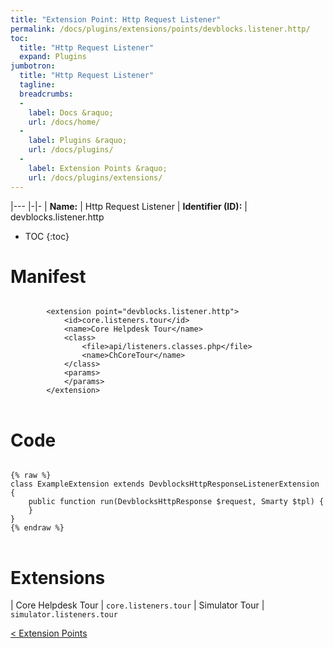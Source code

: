 ```yaml
---
title: "Extension Point: Http Request Listener"
permalink: /docs/plugins/extensions/points/devblocks.listener.http/
toc:
  title: "Http Request Listener"
  expand: Plugins
jumbotron:
  title: "Http Request Listener"
  tagline: 
  breadcrumbs:
  -
    label: Docs &raquo;
    url: /docs/home/
  -
    label: Plugins &raquo;
    url: /docs/plugins/
  -
    label: Extension Points &raquo;
    url: /docs/plugins/extensions/
---
```


|---
|-|-
| **Name:** | Http Request Listener
| **Identifier (ID):** | devblocks.listener.http

* TOC
{:toc}

# Manifest

<pre>
<code class="language-xml">
		&lt;extension point=&quot;devblocks.listener.http&quot;&gt;
			&lt;id&gt;core.listeners.tour&lt;/id&gt;
			&lt;name&gt;Core Helpdesk Tour&lt;/name&gt;
			&lt;class&gt;
				&lt;file&gt;api/listeners.classes.php&lt;/file&gt;
				&lt;name&gt;ChCoreTour&lt;/name&gt;
			&lt;/class&gt;
			&lt;params&gt;
			&lt;/params&gt;
		&lt;/extension&gt;
</code>
</pre>

# Code

<pre>
<code class="language-php">
{% raw %}
class ExampleExtension extends DevblocksHttpResponseListenerExtension {
	public function run(DevblocksHttpResponse $request, Smarty $tpl) {
	}
}
{% endraw %}
</code>
</pre>

# Extensions

| Core Helpdesk Tour | `core.listeners.tour`
| Simulator Tour | `simulator.listeners.tour`

<div class="section-nav">
	<div class="left">
		<a href="/docs/plugins/extensions/#extension-points" class="prev">&lt; Extension Points</a>
	</div>
	<div class="right align-right">
	</div>
</div>
<div class="clear"></div>